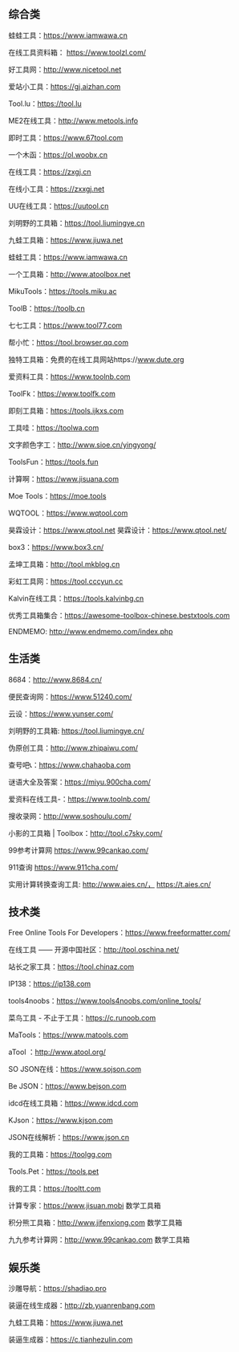 ## 综合类


蛙蛙工具：https://www.iamwawa.cn

在线工具资料箱： https://www.toolzl.com/

好工具网：http://www.nicetool.net

爱站小工具：https://gj.aizhan.com

Tool.lu：https://tool.lu

ME2在线工具：http://www.metools.info

即时工具：https://www.67tool.com

一个木函：https://ol.woobx.cn

在线工具：https://zxgj.cn

在线小工具：https://zxxgj.net

UU在线工具：https://uutool.cn

刘明野的工具箱：https://tool.liumingye.cn

九蛙工具箱：https://www.jiuwa.net

蛙蛙工具：https://www.iamwawa.cn

一个工具箱：http://www.atoolbox.net

MikuTools：https://tools.miku.ac

ToolB：https://toolb.cn

七七工具：https://www.tool77.com

帮小忙：https://tool.browser.qq.com

独特工具箱：免费的在线工具网站https://www.dute.org

爱资料工具：https://www.toolnb.com

ToolFk：https://www.toolfk.com

即刻工具箱：https://tools.ijkxs.com

工具哇：https://toolwa.com

文字颜色字工：http://www.sioe.cn/yingyong/

ToolsFun：https://tools.fun

计算啊：https://www.jisuana.com

Moe Tools：https://moe.tools

WQTOOL：https://www.wqtool.com

昊霖设计：https://www.qtool.net  昊霖设计：https://www.qtool.net/

box3：https://www.box3.cn/

孟坤工具箱：http://tool.mkblog.cn

彩虹工具网：https://tool.cccyun.cc

Kalvin在线工具：https://tools.kalvinbg.cn

优秀工具箱集合：https://awesome-toolbox-chinese.bestxtools.com

ENDMEMO: http://www.endmemo.com/index.php

## 生活类

8684：http://www.8684.cn/

便民查询网：https://www.51240.com/

云设：https://www.yunser.com/

刘明野的工具箱: https://tool.liumingye.cn/

伪原创工具：http://www.zhipaiwu.com/

 查号吧📞：https://www.chahaoba.com

谜语大全及答案：https://miyu.900cha.com/

爱资料在线工具-：https://www.toolnb.com/

搜收录网：http://www.soshoulu.com/

小影的工具箱 | Toolbox：http://tool.c7sky.com/

99参考计算网 https://www.99cankao.com/

911查询 https://www.911cha.com/

实用计算转换查询工具: http://www.aies.cn/， https://t.aies.cn/

## 技术类

Free Online Tools For Developers：https://www.freeformatter.com/

在线工具 —— 开源中国社区：http://tool.oschina.net/

站长之家工具：https://tool.chinaz.com

IP138：https://ip138.com

tools4noobs：https://www.tools4noobs.com/online_tools/

菜鸟工具 - 不止于工具：https://c.runoob.com

MaTools：https://www.matools.com

aTool ：http://www.atool.org/

SO JSON在线：https://www.sojson.com

Be JSON：https://www.bejson.com

idcd在线工具箱：https://www.idcd.com

KJson：https://www.kjson.com

JSON在线解析：https://www.json.cn

我的工具箱：https://toolgg.com

Tools.Pet：https://tools.pet

我的工具：https://tooltt.com

计算专家：https://www.jisuan.mobi 数学工具箱

积分熊工具箱：http://www.jifenxiong.com 数学工具箱

九九参考计算网：http://www.99cankao.com 数学工具箱

## 娱乐类

沙雕导航：https://shadiao.pro

装逼在线生成器：http://zb.yuanrenbang.com

九蛙工具箱：https://www.jiuwa.net

装逼生成器：https://c.tianhezulin.com